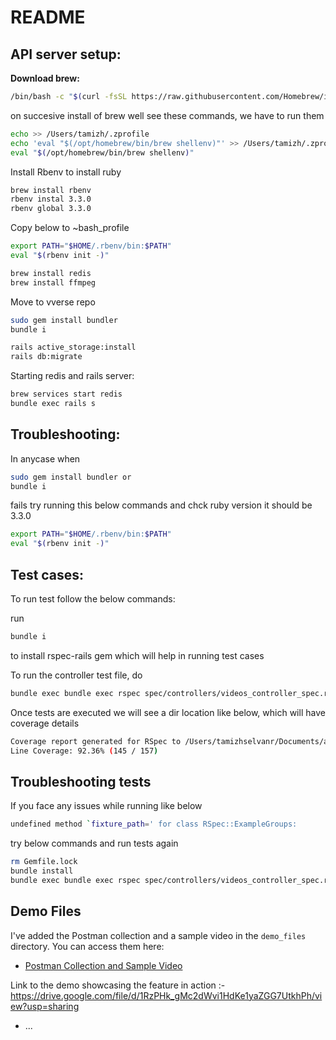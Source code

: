 # README

## API server setup:

**Download brew:**
```bash
/bin/bash -c "$(curl -fsSL https://raw.githubusercontent.com/Homebrew/install/HEAD/install.sh)"
```

on succesive install of brew well see these commands, we have to run them
```bash
echo >> /Users/tamizh/.zprofile
echo 'eval "$(/opt/homebrew/bin/brew shellenv)"' >> /Users/tamizh/.zprofile
eval "$(/opt/homebrew/bin/brew shellenv)"
```

Install Rbenv to install ruby

```bash
brew install rbenv
rbenv instal 3.3.0
rbenv global 3.3.0
```

Copy below to ~bash_profile

```bash
export PATH="$HOME/.rbenv/bin:$PATH"
eval "$(rbenv init -)"
```

```bash
brew install redis
brew install ffmpeg
```

Move to vverse repo

```bash
sudo gem install bundler
bundle i
```

```bash
rails active_storage:install 
rails db:migrate
```

Starting redis and rails server:

```bash
brew services start redis
bundle exec rails s
```

## Troubleshooting:

In anycase when 

```bash
sudo gem install bundler or
bundle i
```
fails try running this below commands and chck ruby version it should be 3.3.0
```bash
export PATH="$HOME/.rbenv/bin:$PATH"
eval "$(rbenv init -)"
```

## Test cases:

To run test follow the below commands:

run
```bash
bundle i
```
to install rspec-rails gem which will help in running test cases

To run the controller test file, do
```bash
bundle exec bundle exec rspec spec/controllers/videos_controller_spec.rb
```

Once tests are executed we will see a dir location like below, which will have coverage details
```bash
Coverage report generated for RSpec to /Users/tamizhselvanr/Documents/assigments/vverse/coverage.
Line Coverage: 92.36% (145 / 157)
```

## Troubleshooting tests

If you face any issues while running like below
```bash
undefined method `fixture_path=' for class RSpec::ExampleGroups:
```
try below commands and run tests again
```bash
rm Gemfile.lock
bundle install
bundle exec bundle exec rspec spec/controllers/videos_controller_spec.rb
```


## Demo Files

I've added the Postman collection and a sample video in the `demo_files` directory. You can access them here:

- [Postman Collection and Sample Video](https://github.com/TamizhselvanR/vverse/tree/main/demo_files)


Link to the demo showcasing the feature in action :- https://drive.google.com/file/d/1RzPHk_gMc2dWvi1HdKe1yaZGG7UtkhPh/view?usp=sharing
* ...
